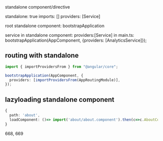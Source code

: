 standalone component/directive

standalone: true
imports: []
providers: [Service]

root standalone component: bootstrapApplication

service
in standalone component: providers:[Service]
in main.ts: bootstrapApplication(AppComponent, {providers: [AnalyticsService]});

## routing with standalone

```ts
import { importProvidersFrom } from "@angular/core";

bootstrapApplication(AppComponent, {
  providers: [importProvidersFrom(AppRoutingModule)],
});
```

## lazyloading standalone component

```ts
{
  path: 'about',
  loadComponent: ()=> import('about/about.component').then(c=>c.AboutComponent)
}
```

668, 669
